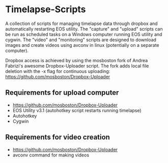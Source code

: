 Timelapse-Scripts
=================
A collection of scripts for managing timelapse data through dropbox and automatically restarting EOS utility.  The "capture" and "upload" scripts can be run as scheduled tasks on a Windows computer running EOS utility and cygwin.  The "video" and "monitoring" scripts are designed to download images and create videos using avconv in linux (potentially on a separate computer).

Dropbox access is achieved by using the mosboston fork of Andrea Fabrizi's awesome Dropbox-Uploader script.  The fork adds local file deletion with the -x flag for continuous uploading:
https://github.com/mosboston/Dropbox-Uploader

Requirements for upload computer
--------------------------------
* https://github.com/mosboston/Dropbox-Uploader 
* EOS Utility v3.1 (autohotkey script restarts running timelapse)
* Autohotkey 
* Cygwin

Requirements for video creation
-------------------------------
* https://github.com/mosboston/Dropbox-Uploader 
* avconv command for making videos



